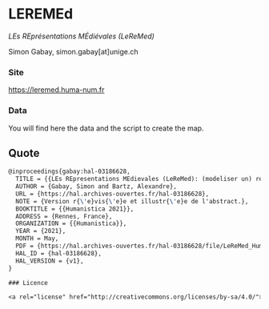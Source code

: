 # LEREMEd

_LEs REprésentations MÉdiévales (LeReMed)_

Simon Gabay, simon.gabay[at]unige.ch

### Site

<a href="https://leremed.huma-num.fr" target="_blank">https://leremed.huma-num.fr</a>

### Data

You will find here the data and the script to create the map.

## Quote

```tex
@inproceedings{gabay:hal-03186628,
  TITLE = {{LEs REpresentations MEdievales (LeReMed): (modeliser un) repertoire de performances medievales}},
  AUTHOR = {Gabay, Simon and Bartz, Alexandre},
  URL = {https://hal.archives-ouvertes.fr/hal-03186628},
  NOTE = {Version r{\'e}vis{\'e}e et illustr{\'e}e de l'abstract.},
  BOOKTITLE = {{Humanistica 2021}},
  ADDRESS = {Rennes, France},
  ORGANIZATION = {{Humanistica}},
  YEAR = {2021},
  MONTH = May,
  PDF = {https://hal.archives-ouvertes.fr/hal-03186628/file/LeReMed_Humanistica2020.pdf},
  HAL_ID = {hal-03186628},
  HAL_VERSION = {v1},
}

### Licence

<a rel="license" href="http://creativecommons.org/licenses/by-sa/4.0/"><img alt="Licence Creative Commons" style="border-width:0" src="https://i.creativecommons.org/l/by-sa/4.0/88x31.png" /></a><br />This work is licensed under a <a rel="license" href="http://creativecommons.org/licenses/by-sa/4.0/">Creative Commons Attribution 4.0 International Licence</a>.

